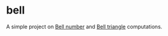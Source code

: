 # bell

A simple project on [Bell number][1] and [Bell triangle][2] computations.

[1]: http://en.wikipedia.org/wiki/Bell_number
[2]: http://en.wikipedia.org/wiki/Bell_triangle

